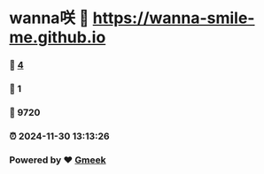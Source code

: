 # wanna咲 :link: https://wanna-smile-me.github.io 
### :page_facing_up: [4](https://wanna-smile-me.github.io/tag.html) 
### :speech_balloon: 1 
### :hibiscus: 9720 
### :alarm_clock: 2024-11-30 13:13:26 
### Powered by :heart: [Gmeek](https://github.com/Meekdai/Gmeek)
